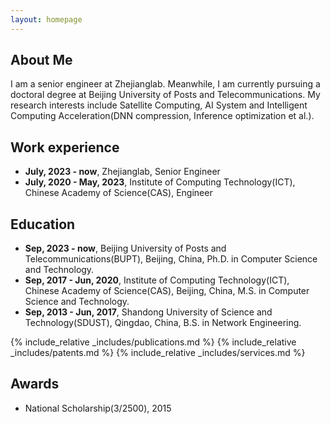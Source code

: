 ```yaml
---
layout: homepage
---
```


## About Me
I am a senior engineer at Zhejianglab. Meanwhile, I am currently pursuing a doctoral degree at Beijing University of Posts and Telecommunications. My research interests include Satellite Computing, AI System and Intelligent Computing Acceleration(DNN compression, Inference optimization et al.).

## Work experience
- **July, 2023 - now**, Zhejianglab, Senior Engineer
- **July, 2020 - May, 2023**, Institute of Computing Technology(ICT), Chinese Academy of Science(CAS), Engineer

## Education
- **Sep, 2023 - now**, Beijing University of Posts and Telecommunications(BUPT), Beijing, China, Ph.D. in Computer Science and Technology. 
- **Sep, 2017 - Jun, 2020**, Institute of Computing Technology(ICT), Chinese Academy of Science(CAS), Beijing, China, M.S. in Computer Science and Technology. 
- **Sep, 2013 - Jun, 2017**, Shandong University of Science and Technology(SDUST), Qingdao, China, B.S. in Network Engineering. 

<!-- ## Research Interests -->
<!-- - **Satellite Computing** -->
<!-- - **AI System** -->
<!-- - **Intelligent Computing Acceleration:**  DNN compression, Inference optimization -->

{% include_relative _includes/publications.md %}
{% include_relative _includes/patents.md %}
{% include_relative _includes/services.md %}

## Awards
- National Scholarship(3/2500), 2015
